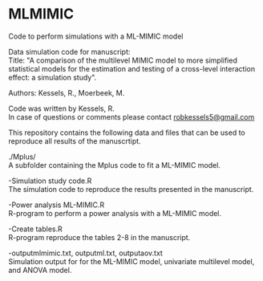 # MLMIMIC
Code to perform simulations with a ML-MIMIC model

Data simulation code for manuscript:  
Title: "A comparison of the multilevel MIMIC model to more simplified statistical models for the estimation and testing of a cross-level interaction effect: a simulation study".

Authors: Kessels, R., Moerbeek, M.

Code was written by Kessels, R.  
In case of questions or comments please contact robkessels5@gmail.com

This repository contains the following data and files that can be used to reproduce all results of the manuscrtipt. 

./Mplus/  
    A subfolder containing the Mplus code to fit a ML-MIMIC model.

-Simulation study code.R  
     The simulation code to reproduce the results presented in the manuscript.

-Power analysis ML-MIMIC.R  
     R-program to perform a power analysis with a ML-MIMIC model. 

-Create tables.R  
     R-program reproduce the tables 2-8 in the manuscript.

-outputmlmimic.txt, outputml.txt, outputaov.txt  
     Simulation output for for the ML-MIMIC model, univariate multilevel model, and ANOVA model.

